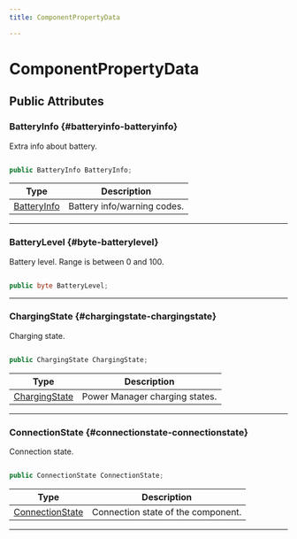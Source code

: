 ```yaml
---
title: ComponentPropertyData

---
```


# ComponentPropertyData










## Public Attributes

### BatteryInfo {#batteryinfo-batteryinfo}

Extra info about battery. 

```csharp

public BatteryInfo BatteryInfo;

```

| Type | Description  | 
|--|--|
| [BatteryInfo](/unity-api/api/UnityEngine.XR.MagicLeap/MLPowerManager/UnityEngine.XR.MagicLeap.MLPowerManager.md#enums-batteryinfo) | Battery info/warning codes.  |





-----------

### BatteryLevel {#byte-batterylevel}

Battery level. Range is between 0 and 100. 

```csharp

public byte BatteryLevel;

```






-----------

### ChargingState {#chargingstate-chargingstate}

Charging state. 

```csharp

public ChargingState ChargingState;

```

| Type | Description  | 
|--|--|
| [ChargingState](/unity-api/api/UnityEngine.XR.MagicLeap/MLPowerManager/UnityEngine.XR.MagicLeap.MLPowerManager.md#enums-chargingstate) | Power Manager charging states.  |





-----------

### ConnectionState {#connectionstate-connectionstate}

Connection state. 

```csharp

public ConnectionState ConnectionState;

```

| Type | Description  | 
|--|--|
| [ConnectionState](/unity-api/api/UnityEngine.XR.MagicLeap/MLPowerManager/UnityEngine.XR.MagicLeap.MLPowerManager.md#enums-connectionstate) | Connection state of the component.  |





-----------

